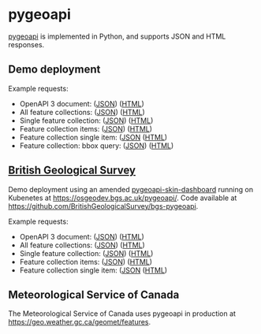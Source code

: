 # pygeoapi

[pygeoapi](https://geopython.github.io/pygeoapi) is implemented in Python, and supports JSON and HTML responses.

## Demo deployment

Example requests:

* OpenAPI 3 document: ([JSON](https://demo.pygeoapi.io/master/?f=json)) ([HTML](https://demo.pygeoapi.io/master/))
* All feature collections: ([JSON](https://demo.pygeoapi.io/master/collections?f=json)) ([HTML](https://demo.pygeoapi.io/master/collections?f=html))
* Single feature collection: ([JSON](https://demo.pygeoapi.io/master/collections/utah_city_locations?f=json)) ([HTML](https://demo.pygeoapi.io/master/collections/utah_city_locations?f=html))
* Feature collection items: ([JSON](https://demo.pygeoapi.io/master/collections/utah_city_locations/items?f=json)) ([HTML](https://demo.pygeoapi.io/master/collections/utah_city_locations/items?f=html))
* Feature collection single item: ([JSON](https://demo.pygeoapi.io/master/collections/utah_city_locations/items/Fairfield?f=json) ([HTML](https://demo.pygeoapi.io/master/collections/utah_city_locations/items/Fairfield?f=html))
* Feature collection: bbox query: ([JSON](https://demo.pygeoapi.io/master/collections/lakes/items?bbox=-152,42,-52,84&f=json)) ([HTML](https://demo.pygeoapi.io/master/collections/lakes/items?bbox=-152,42,-52,84&f=html))

## [British Geological Survey](https://www.bgs.ac.uk/)

Demo deployment using an amended [pygeoapi-skin-dashboard](https://github.com/BritishGeologicalSurvey/pygeoapi-skin-dashboard) running on Kubenetes at https://osgeodev.bgs.ac.uk/pygeoapi/. Code available at https://github.com/BritishGeologicalSurvey/bgs-pygeoapi.

Example requests:

* OpenAPI 3 document: ([JSON](https://osgeodev.bgs.ac.uk/pygeoapi/?f=json)) ([HTML](https://osgeodev.bgs.ac.uk/pygeoapi/))
* All feature collections: ([JSON](https://osgeodev.bgs.ac.uk/pygeoapi/collections?f=json)) ([HTML](https://osgeodev.bgs.ac.uk/pygeoapi/collections))
* Single feature collection: ([JSON](https://osgeodev.bgs.ac.uk/pygeoapi/collections/BGSGeology625kBedrock?f=json)) ([HTML](https://osgeodev.bgs.ac.uk/pygeoapi/collections/BGSGeology625kBedrock))
* Feature collection items: ([JSON](https://osgeodev.bgs.ac.uk/pygeoapi/collections/BGSGeology625kBedrock/items?f=json)) ([HTML](https://osgeodev.bgs.ac.uk/pygeoapi/collections/BGSGeology625kBedrock/items))
* Feature collection single item: ([JSON](https://osgeodev.bgs.ac.uk/pygeoapi/collections/BGSGeology625kBedrock/items/7?f=json) ([HTML](https://osgeodev.bgs.ac.uk/pygeoapi/collections/BGSGeology625kBedrock/items/7))

## Meteorological Service of Canada

The Meteorological Service of Canada uses pygeoapi in production at https://geo.weather.gc.ca/geomet/features.
